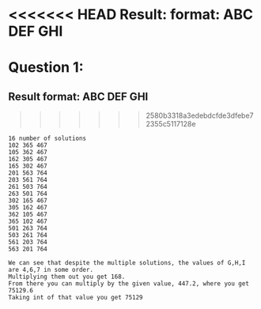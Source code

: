 <<<<<<< HEAD
Result:  format: ABC DEF GHI
=======
# Question 1:  
## Result format: ABC DEF GHI
>>>>>>> 2580b3318a3edebdcfde3dfebe72355c5117128e

	16 number of solutions
	102 365 467
	105 362 467
	162 305 467
	165 302 467
	201 563 764
	203 561 764
	261 503 764
	263 501 764
	302 165 467
	305 162 467
	362 105 467
	365 102 467
	501 263 764
	503 261 764
	561 203 764
	563 201 764

	We can see that despite the multiple solutions, the values of G,H,I are 4,6,7 in some order.
	Multiplying them out you get 168.
	From there you can multiply by the given value, 447.2, where you get 75129.6
	Taking int of that value you get 75129
